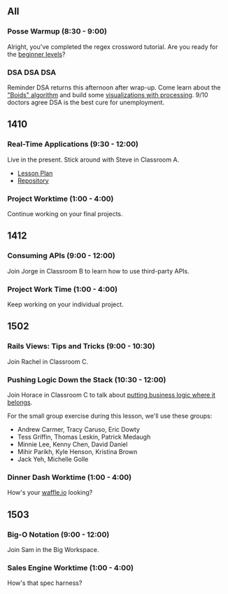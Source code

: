 ## All

### Posse Warmup (8:30 - 9:00)

Alright, you've completed the regex crossword tutorial. Are you ready for the [beginner levels](http://regexcrossword.com/challenges/beginner/puzzles/1)? 

### DSA DSA DSA

Reminder DSA returns this afternoon after wrap-up. Come learn about the ["Boids" algorithm](http://www.red3d.com/cwr/boids/) and build some [visualizations with processing](http://worace.github.io/birds-cljs/). 9/10 doctors agree DSA is the best cure for unemployment.

## 1410

### Real-Time Applications (9:30 - 12:00)

Live in the present. Stick around with Steve in Classroom A.

* [Lesson Plan](https://github.com/turingschool/lesson_plans/blob/master/ruby_04-apis_and_scalability/real_time_applications_with_node.markdown)
* [Repository](https://github.com/turingschool-examples/right-now)

### Project Worktime (1:00 - 4:00)

Continue working on your final projects. 

## 1412

### Consuming APIs (9:00 - 12:00)

Join Jorge in Classroom B to learn how to use third-party APIs. 

### Project Work Time (1:00 - 4:00)

Keep working on your individual project. 

## 1502

### Rails Views: Tips and Tricks (9:00 - 10:30)

Join Rachel in Classroom C.

### Pushing Logic Down the Stack (10:30 - 12:00)

Join Horace in Classroom C to talk about [putting business logic where it belongs](https://github.com/JumpstartLab/curriculum/blob/master/source/topics/architecture/pushing_logic_down_the_stack.markdown).

For the small group exercise during this lesson, we'll use these groups:

* Andrew Carmer, Tracy Caruso, Eric Dowty
* Tess Griffin, Thomas Leskin, Patrick Medaugh
* Minnie Lee, Kenny Chen, David Daniel
* Mihir Parikh, Kyle Henson, Kristina Brown
* Jack Yeh, Michelle Golle

### Dinner Dash Worktime (1:00 - 4:00)

How's your [waffle.io](http://waffle.io) looking? 

## 1503

### Big-O Notation (9:00 - 12:00)

Join Sam in the Big Workspace.

### Sales Engine Worktime (1:00 - 4:00)

How's that spec harness? 
